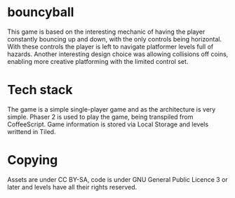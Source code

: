 # bouncyball
This game is based on the interesting mechanic of having the player constantly bouncing up and down, with the only controls being horizontal.
With these controls the player is left to navigate platformer levels full of hazards.
Another interesting design choice was allowing collisions off coins, enabling more creative platforming with the limited control set.

# Tech stack
The game is a simple single-player game and as the architecture is very simple. 
Phaser 2 is used to play the game, being transpiled from CoffeeScript.
Game information is stored via Local Storage and levels writtend in Tiled.

# Copying
Assets are under CC BY-SA, code is under GNU General Public Licence 3 or later and levels have all their rights reserved.
